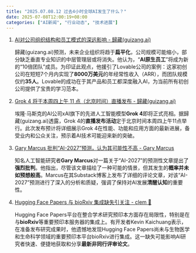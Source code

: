 ```yaml
---
title: "2025.07.08.12 过去4小时全球AI发生了什么？"
date: 2025-07-08T12:00:19+08:00
categories: ["AI新闻", "行业动态", "技术进展"]
---
```


1.  [AI对公司组织结构和员工模式的深远影响 - 歸藏(guizang.ai)](https://x.com/op7418/status/1942416100622491960)

    歸藏(guizang.ai)预测，未来企业组织将趋于**扁平化**，公司规模可能缩小，部分缺乏垂直专业知识的中层管理层或将消失。他认为，“**AI原生员工**”将成为新的“10倍团队”成员。为印证此观点，他援引了Lovable公司的案例：这家初创公司在短短7个月内实现了**8000万美元**的年经常性收入（ARR），而团队规模仅约**35人**。Lovable的成功在于其产品和员工都深度融入AI，为当前所有初创公司提供了宝贵的学习范本。

2.  [Grok 4 将于本周四上午 11 点（北京时间）直播发布 - 歸藏(guizang.ai)](https://x.com/op7418/status/1942400562143846586)

    埃隆·马斯克的AI公司xAI旗下的先进人工智能模型**Grok 4**即将正式亮相。据歸藏(guizang.ai)透露，Grok 4的**直播发布活动**定于北京时间本周四上午11点举行。此次发布预计将详细展示Grok 4在性能、功能和应用方面的最新进展，备受业内和公众关注，预示着AI技术可能迎来新的突破。

3.  [Gary Marcus 批判“AI-2027”预测，认为其可能性不高 - Gary Marcus](https://x.com/GaryMarcus/status/1942408456750915990)

    知名人工智能研究者**Gary Marcus**对一篇关于“AI-2027”的预测性文章提出了**强烈批判**。他指出，尽管该文章描绘了一种可能的情景，但其发生的**概率并未如预想般高**。Marcus在其Substack博客上发布了详细的评论文章，对该“AI-2027”预测进行了深入的分析和质疑，强调了保持对AI发展**清醒认知**的重要性。

4.  [Hugging Face Papers 与 bioRxiv 集成缺失引关注 - clem 🤗](https://x.com/ClementDelangue/status/1942395382152991222)

    Hugging Face Papers平台在整合学术研究预印本方面存在局限性，特别是在与**bioRxiv**等重要预印本服务器的集成上。有开发者Kevin Kaichuang表示，在准备发布研究成果时，他遗憾地发现Hugging Face Papers尚未与生物医学和生命科学领域的重要预印本平台bioRxiv进行集成。这一缺失可能影响AI研究者快速、便捷地获取和分享**最新非同行评审论文**。